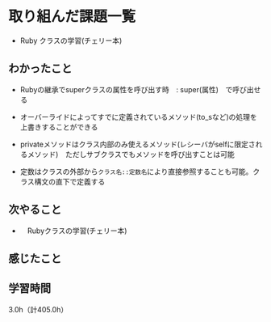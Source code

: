 # 取り組んだ課題一覧
- Ruby クラスの学習(チェリー本)

## わかったこと
- Rubyの継承でsuperクラスの属性を呼び出す時　: super(属性)　で呼び出せる
- オーバーライドによってすでに定義されているメソッド(to_sなど)の処理を上書きすることができる

- privateメソッドはクラス内部のみ使えるメソッド(レシーバがselfに限定されるメソッド)　ただしサブクラスでもメソッドを呼び出すことは可能

- 定数はクラスの外部から`クラス名::定数名`により直接参照することも可能。クラス構文の直下で定義する
  
## 次やること
- 　Rubyクラスの学習(チェリー本)

## 感じたこと

  
## 学習時間
3.0h（計405.0h）
